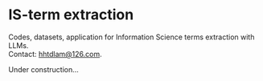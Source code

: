 # IS-term extraction
Codes, datasets, application for Information Science terms extraction with LLMs.    
Contact: hhtdlam@126.com.    

Under construction...    
